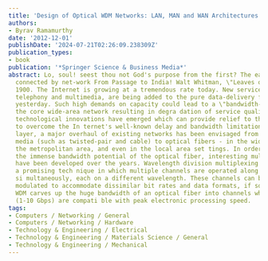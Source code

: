 ```yaml
---
title: 'Design of Optical WDM Networks: LAN, MAN and WAN Architectures'
authors:
- Byrav Ramamurthy
date: '2012-12-01'
publishDate: '2024-07-21T02:26:09.238309Z'
publication_types:
- book
publication: '*Springer Science & Business Media*'
abstract: Lo, soul! seest thou not God's purpose from the first? The earth to be spann'd,
  connected by net-work From Passage to India! Walt Whitman, \"Leaves of Grass\",
  1900. The Internet is growing at a tremendous rate today. New services, such as
  telephony and multimedia, are being added to the pure data-delivery framework of
  yesterday. Such high demands on capacity could lead to a \"bandwidth-crunch\" at
  the core wide-area network resulting in degra dation of service quality. Fortunately,
  technological innovations have emerged which can provide relief to the end-user
  to overcome the In ternet's well-known delay and bandwidth limitations. At the physical
  layer, a major overhaul of existing networks has been envisaged from electronic
  media (such as twisted-pair and cable) to optical fibers - in the wide area, in
  the metropolitan area, and even in the local area set tings. In order to exploit
  the immense bandwidth potential of the optical fiber, interesting multiplexing techniques
  have been developed over the years. Wavelength division multiplexing (WDM) is such
  a promising tech nique in which multiple channels are operated along a single fiber
  si multaneously, each on a different wavelength. These channels can be independently
  modulated to accommodate dissimilar bit rates and data formats, if so desired. Thus,
  WDM carves up the huge bandwidth of an optical fiber into channels whose bandwidths
  (1-10 Gbps) are compati ble with peak electronic processing speed.
tags:
- Computers / Networking / General
- Computers / Networking / Hardware
- Technology & Engineering / Electrical
- Technology & Engineering / Materials Science / General
- Technology & Engineering / Mechanical
---
```

